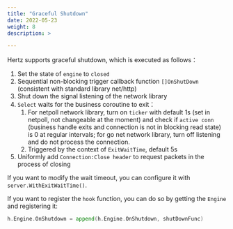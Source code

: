 ```yaml
---
title: "Graceful Shutdown"
date: 2022-05-23
weight: 8
description: >

---
```


Hertz supports graceful shutdown, which is executed as follows：

1. Set the state of `engine` to `closed`
2. Sequential non-blocking trigger callback function `[]OnShutDown` (consistent with standard library net/http)
3. Shut down the signal listening of the network library
4. `Select` waits for the business coroutine to exit：
   1. For netpoll network library, turn on `ticker` with default 1s (set in netpoll, not changeable at the moment) and check if `active conn` (business handle exits and connection is not in blocking read state) is 0 at regular intervals; for go net network library, turn off listening and do not process the connection.
   2. Triggered by the context of `ExitWaitTime`, default 5s
5. Uniformly add `Connection:Close header` to request packets in the process of closing

If you want to modify the wait timeout, you can configure it with `server.WithExitWaitTime()`.

If you want to register the `hook` function, you can do so by getting the `Engine` and registering it:

```go
h.Engine.OnShutdown = append(h.Engine.OnShutdown, shutDownFunc)
```
